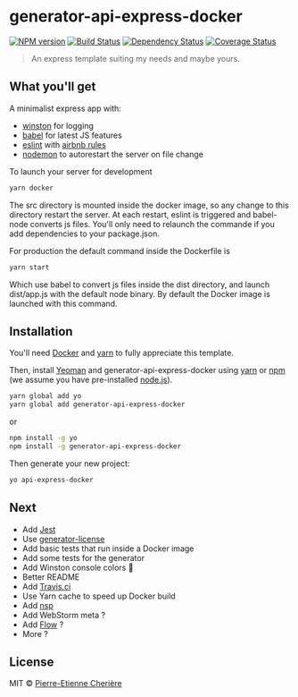 # generator-api-express-docker 
[![NPM version][npm-image]][npm-url] [![Build Status][travis-image]][travis-url] [![Dependency Status][daviddm-image]][daviddm-url] [![Coverage Status][coveralls-image]][coveralls-url]
> An express template suiting my needs and maybe yours.

## What you'll get

A minimalist express app with:
- [winston](https://github.com/winstonjs/winston) for logging
- [babel](https://babeljs.io/) for latest JS features
- [eslint](http://eslint.org/) with [airbnb rules](https://github.com/airbnb/javascript)
- [nodemon](https://nodemon.io/) to autorestart the server on file change

To launch your server for development

```bash
yarn docker
```

The src directory is mounted inside the docker image, so any change to this directory restart the server. At each restart, eslint is triggered and babel-node converts js files. You'll only need to relaunch the commande if you add dependencies to your package.json.

For production the default command inside the Dockerfile is
```bash
yarn start
```
Which use babel to convert js files inside the dist directory, and launch dist/app.js with the default node binary.
By default the Docker image is launched with this command.

## Installation

You'll need [Docker](https://docs.docker.com/engine/getstarted/) and [yarn](https://yarnpkg.com/en/docs/getting-started) to fully appreciate this template.

Then, install [Yeoman](http://yeoman.io) and generator-api-express-docker using [yarn](https://yarnpkg.com/en/docs/getting-started) or [npm](https://www.npmjs.com/) (we assume you have pre-installed [node.js](https://nodejs.org/)).

```bash
yarn global add yo
yarn global add generator-api-express-docker
```
or
```bash
npm install -g yo
npm install -g generator-api-express-docker
```

Then generate your new project:

```bash
yo api-express-docker
```
## Next

- Add [Jest](https://facebook.github.io/jest/)
- Use [generator-license](https://github.com/jozefizso/generator-license)
- Add basic tests that run inside a Docker image
- Add some tests for the generator
- Add Winston console colors 🤗
- Better README
- Add [Travis.ci](https://travis-ci.org/) 
- Use Yarn cache to speed up Docker build
- Add [nsp](https://www.npmjs.com/package/nsp)
- Add WebStorm meta ?
- Add [Flow](https://flow.org/) ?
- More ?

## License

MIT © [Pierre-Etienne Cherière](https://www.linkedin.com/in/pecheriere/)


[npm-image]: https://badge.fury.io/js/generator-api-express-docker.svg
[npm-url]: https://npmjs.org/package/generator-api-express-docker
[travis-image]: https://travis-ci.org/pecheriere/generator-api-express-docker.svg?branch=master
[travis-url]: https://travis-ci.org/pecheriere/generator-api-express-docker
[daviddm-image]: https://david-dm.org/pecheriere/generator-api-express-docker.svg?theme=shields.io
[daviddm-url]: https://david-dm.org/pecheriere/generator-api-express-docker
[coveralls-image]: https://coveralls.io/repos/pecheriere/generator-api-express-docker/badge.svg?branch=master&service=github
[coveralls-url]: https://coveralls.io/github/pecheriere/generator-api-express-docker?branch=master

